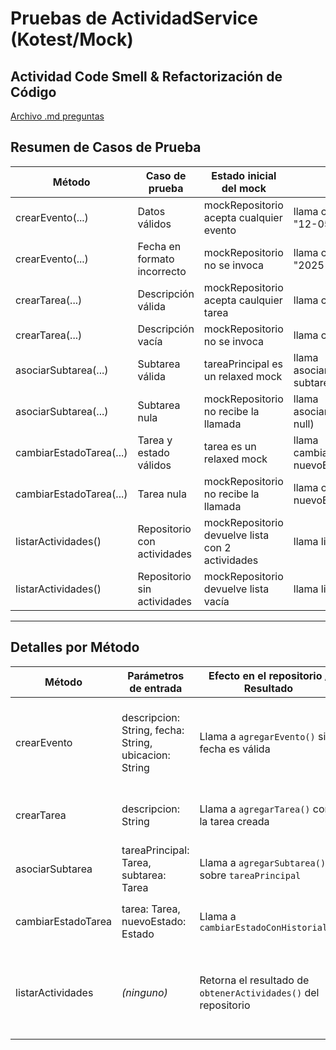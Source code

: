 # **Pruebas de ActividadService (Kotest/Mock)**

## Actividad Code Smell & Refactorización de Código
[Archivo .md preguntas](PRO-4.3.2-GRB.md)

## Resumen de Casos de Prueba

| Método                    | Caso de prueba                                        | Estado inicial del mock                          | Acción                                          | Resultado esperado                              |
|--------------------------|--------------------------------------------------------|--------------------------------------------------|-------------------------------------------------|-------------------------------------------------|
| crearEvento(...)         | Datos válidos                                          | mockRepositorio acepta cualquier evento          | llama crearEvento("desc", "12-05-2025", "loc")  | agregarEvento invocado correctamente            |
| crearEvento(...)         | Fecha en formato incorrecto                            | mockRepositorio no se invoca                     | llama crearEvento("desc", "2025-05-12", "loc")  | lanza IllegalArgumentException                  |
| crearTarea(...)          | Descripción válida                                     | mockRepositorio acepta caulquier tarea           | llama crearTarea("desc")                        | agregarTarea invocado correctamente             |
| crearTarea(...)          | Descripción vacía                                      | mockRepositorio no se invoca                     | llama crearTarea("")                            | lanza IllegalArgumentException                  |
| asociarSubtarea(...)     | Subtarea válida                                        | tareaPrincipal es un relaxed mock                | llama asociarSubtarea(tareaPrincipal, subtarea) | agregarSubtarea(subtarea) invocado              |
| asociarSubtarea(...)     | Subtarea nula                                          | mockRepositorio no recibe la llamada             | llama asociarSubtarea(tareaPrincipal, null)     | lanza NullPointerException                      |
| cambiarEstadoTarea(...)  | Tarea y estado válidos                                 | tarea es un relaxed mock                         | llama cambiarEstadoTarea(tarea, nuevoEstado)    | cambiarEstadoConHistorial(nuevoEstado) invocado |
| cambiarEstadoTarea(...)  | Tarea nula                                             | mockRepositorio no recibe la llamada             | llama cambiarEstadoTarea(null, nuevoEstado)     | lanza NullPointerException                      |
| listarActividades()      | Repositorio con actividades                           | mockRepositorio devuelve lista con 2 actividades | llama listarActividades()                       | retorna una lista con las 2 actividades         |
| listarActividades()      | Repositorio sin actividades                           | mockRepositorio devuelve lista vacía             | llama listarActividades()                       | retorna una lista vacía                         |

---

## Detalles por Método

| **Método**               | **Parámetros de entrada**                                   | **Efecto en el repositorio / Resultado**                                | **Correcto**                                                       | **Incorrecto**                                                        |
|--------------------------|--------------------------------------------------------------|-------------------------------------------------------------------------|--------------------------------------------------------------------|-----------------------------------------------------------------------|
| crearEvento              | descripcion: String, fecha: String, ubicacion: String        | Llama a `agregarEvento()` si la fecha es válida                         | La fecha tiene formato `dd-MM-yyyy` y la descripción no está vacía | La fecha contiene formato inválido → lanza `IllegalArgumentException` |
| crearTarea               | descripcion: String                                          | Llama a `agregarTarea()` con la tarea creada                            | La descripción no está vacía                                       | La descripción está vacía → lanza `IllegalArgumentException`          |
| asociarSubtarea          | tareaPrincipal: Tarea, subtarea: Tarea                      | Llama a `agregarSubtarea()` sobre `tareaPrincipal`                      | `subtarea` no es nulo                                              | `subtarea` es nula → lanza `NullPointerException`                     |
| cambiarEstadoTarea       | tarea: Tarea, nuevoEstado: Estado                           | Llama a `cambiarEstadoConHistorial()`                                   | `tarea` y `nuevoEstado` no son nulos                               | `tarea` es nula → lanza `NullPointerException`                        |
| listarActividades        | *(ninguno)*                                                  | Retorna el resultado de `obtenerActividades()` del repositorio          | El repositorio devuelve una lista válida (con o sin elementos)     | No lanza error, devuelve una lista vacía si no hay datos              |

